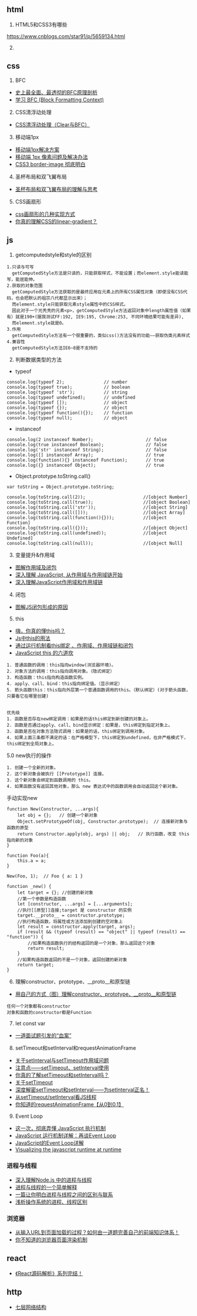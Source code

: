 
## html
1. HTML5和CSS3有哪些

https://www.cnblogs.com/star91/p/5659134.html

2. 


## css
1. BFC
* [史上最全面、最透彻的BFC原理剖析](https://github.com/zuopf769/notebook/blob/master/fe/BFC%E5%8E%9F%E7%90%86%E5%89%96%E6%9E%90/README.md)
* [学习 BFC (Block Formatting Context)](https://juejin.im/post/59b73d5bf265da064618731d)

2. CSS清浮动处理
* [CSS清浮动处理（Clear与BFC）](https://www.cnblogs.com/dolphinX/p/3508869.html)

3. 移动端1px
* [移动端1px解决方案](https://juejin.im/post/5d19b729f265da1bb2774865)
* [移动端 1px 像素问题及解决办法](https://www.jianshu.com/p/31f8907637a6)
* [CSS3 border-image 彻底明白](https://segmentfault.com/a/1190000010969367)

4. 圣杯布局和双飞翼布局
* [圣杯布局和双飞翼布局的理解与思考](https://www.jianshu.com/p/81ef7e7094e8)

5. CSS画扇形
* [css画扇形的几种实现方式](https://blog.csdn.net/young_Emily/article/details/80091667)
* [你真的理解CSS的linear-gradient？](https://www.w3cplus.com/css3/do-you-really-understand-css-linear-gradients.html)


## js

1. getcomputedstyle和style的区别
```
1.只读与可写
  getComputedStyle方法是只读的，只能获取样式，不能设置；而element.style能读能写，能屈能伸。
2.获取的对象范围
  getComputedStyle方法获取的是最终应用在元素上的所有CSS属性对象（即使没有CSS代码，也会把默认的祖宗八代都显示出来）；
  而element.style只能获取元素style属性中的CSS样式。
  因此对于一个光秃秃的元素<p>，getComputedStyle方法返回对象中length属性值（如果有）就是190+(据我测试FF:192, IE9:195, Chrome:253, 不同环境结果可能有差异), 
  而element.style就是0。
3.作用
  getComputedStyle方法有一个很重要的，类似css()方法没有的功能——获取伪类元素样式
4.兼容性
  getComputedStyle方法IE6~8是不支持的

```

2. 判断数据类型的方法
* typeof
```
console.log(typeof 2);               // number
console.log(typeof true);            // boolean
console.log(typeof 'str');           // string
console.log(typeof undefined);       // undefined
console.log(typeof []);              // object 
console.log(typeof {});              // object
console.log(typeof function(){});    // function
console.log(typeof null);            // object

```

* instanceof
```
console.log(2 instanceof Number);                    // false
console.log(true instanceof Boolean);                // false 
console.log('str' instanceof String);                // false  
console.log([] instanceof Array);                    // true
console.log(function(){} instanceof Function);       // true
console.log({} instanceof Object);                   // true
```

* Object.prototype.toString.call()
```
var toString = Object.prototype.toString;
 
console.log(toString.call(2));                      //[object Number]
console.log(toString.call(true));                   //[object Boolean]
console.log(toString.call('str'));                  //[object String]
console.log(toString.call([]));                     //[object Array]
console.log(toString.call(function(){}));           //[object Function]
console.log(toString.call({}));                     //[object Object]
console.log(toString.call(undefined));              //[object Undefined]
console.log(toString.call(null));                   //[object Null]
```

3. 变量提升&作用域
* [图解作用域及闭包](https://juejin.im/post/5af109426fb9a07aa047f1c7)
* [深入理解 JavaScript, 从作用域与作用域链开始](https://juejin.im/post/5d13a5fce51d455a694f9560)
* [深入理解JavaScript作用域和作用域链](https://juejin.im/post/5c8290455188257e5d0ec64f)


4. 闭包
* [图解JS闭包形成的原因](https://segmentfault.com/a/1190000011504517)

5. this
* [嗨，你真的懂this吗？](https://juejin.im/post/5c96d0c751882511c832ff7b)
* [Js中this的用法](http://xieyufei.com/2016/09/18/Explain-Js-This.html)
* [通过运行机制看this绑定 、作用域、作用域链和闭包](https://juejin.im/post/5dde27615188256ebd1618fb)
* [JavaScript this 的六道坎](https://blog.crimx.com/2016/05/12/understanding-this/)

```
1. 普通函数的调用：this指向window(浏览器环境)。
2. 对象方法的调用：this指向调用对象。（隐式绑定）
3. 构造函数：this指向构造函数实例。
4. apply、call、bind：this指向绑定值。（显示绑定）
5. 箭头函数this：this指向外层第一个普通函数调用的this。（默认绑定）(对于箭头函数，只要看它在哪里创建)


优先级
1. 函数是否存在new绑定调用：如果是的话this绑定到新创建的对象上。
2. 函数是否通过apply、call、bind显示绑定：如果是，this绑定到指定对象上。
3. 函数是否在对象方法隐式调用：如果是的话，this绑定到调用对象。
4. 如果上面三条都不满足的话：在严格模型下，this绑定到undefined，在非严格模式下，this绑定到全局对象上。

```
5.0 new执行的操作

```
1. 创建一个全新的对象。
2. 这个新对象会被执行 [[Prototype]] 连接。
3. 这个新对象会绑定到函数调用的 this。
4. 如果函数没有返回其他对象，那么 new 表达式中的函数调用会自动返回这个新对象。
```

手动实现new
```
function New(Constructor, ...args){
    let obj = {};   // 创建一个新对象
    Object.setPrototypeOf(obj, Constructor.prototype);  // 连接新对象与函数的原型
    return Constructor.apply(obj, args) || obj;   // 执行函数，改变 this 指向新的对象
}

function Foo(a){
    this.a = a;
}

New(Foo, 1);  // Foo { a: 1 }

```

```
function _new() {
    let target = {}; //创建的新对象
    //第一个参数是构造函数
    let [constructor, ...args] = [...arguments];
    //执行[[原型]]连接;target 是 constructor 的实例
    target.__proto__ = constructor.prototype;
    //执行构造函数，将属性或方法添加到创建的空对象上
    let result = constructor.apply(target, args);
    if (result && (typeof (result) == "object" || typeof (result) == "function")) {
        //如果构造函数执行的结构返回的是一个对象，那么返回这个对象
        return result;
    }
    //如果构造函数返回的不是一个对象，返回创建的新对象
    return target;
}

```

6. 理解constructor、prototype、__proto__和原型链
* [用自己的方式（图）理解constructor、prototype、__proto__和原型链](https://juejin.im/post/5cc99fdfe51d453b440236c3)

```
任何一个对象都有constructor
对象和函数的constructor都是Function

```

7. let const var
* [一道面试题引发的“血案”](https://juejin.im/post/5bab1d4ae51d450e4d2feb7a)

8. setTimeout和setInterval和requestAnimationFrame

* [关于setInterval与setTimeout作用域问题](https://my.oschina.net/huskydog/blog/1553720)
* [注意点——setTimeout、setInterval使用](https://juejin.im/post/59cf06745188253fbe466f78)
* [你真的了解setTimeout和setInterval吗？](http://qingbob.com/difference-between-settimeout-setinterval/)
* [关于setTimeout](https://juejin.im/post/5aa4c47af265da239866e236)
* [深度解密setTimeout和setInterval——为setInterval正名！](https://juejin.im/post/5c4044e1f265da614f708f7d)
* [从setTimeout/setInterval看JS线程](https://palmer.arkstack.cn/2017/12/%E4%BB%8EsetTimeout-setInterval%E7%9C%8BJS%E7%BA%BF%E7%A8%8B/?hmsr=toutiao.io&utm_medium=toutiao.io&utm_source=toutiao.io)
* [你知道的requestAnimationFrame【从0到0.1】](https://juejin.im/post/5c3ca3d76fb9a049a979f429)

9. Event Loop
* [这一次，彻底弄懂 JavaScript 执行机制](https://juejin.im/post/59e85eebf265da430d571f89)
* [JavaScript 运行机制详解：再谈Event Loop](http://www.ruanyifeng.com/blog/2014/10/event-loop.html)
* [JavaScript的Event Loop详解](https://juejin.im/post/5d21c6d56fb9a07ea4209ffc)
* [Visualizing the javascript runtime at runtime](https://github.com/latentflip/loupe)


### 进程与线程
* [深入理解Node.js 中的进程与线程](https://juejin.im/post/5d43017be51d4561f40adcf9)
* [进程与线程的一个简单解释](http://www.ruanyifeng.com/blog/2013/04/processes_and_threads.html)
* [一篇让你明白进程与线程之间的区别与联系](https://juejin.im/post/5c932660f265da612524ad6d)
* [浅析操作系统的进程、线程区别](https://blog.csdn.net/zhuoxiuwu/article/details/77850724)


### 浏览器
* [从输入URL到页面加载的过程？如何由一道题完善自己的前端知识体系！](https://zhuanlan.zhihu.com/p/34453198?group_id=957277540147056640)
* [你不知道的浏览器页面渲染机制](https://juejin.im/post/5ca0c0abe51d4553a942c17d)



## react
* [《React源码解析》系列完结！](https://juejin.im/post/5a84682ef265da4e83266cc4)


## http
* [七层网络结构](https://blog.csdn.net/u010359398/article/details/82142449)